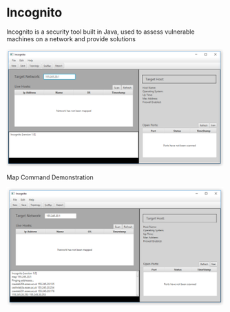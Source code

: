 # Incognito

Incognito is a security tool built in Java, used to assess vulnerable machines on a network and provide solutions

![Alt text](/Images/Incognito.png?raw=true "Incognito")

Map Command Demonstration

![Alt text](/Images/MapDemo1.png?raw=true "Mapping the network")

